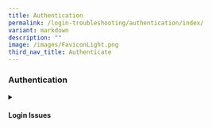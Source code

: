 ```yaml
---
title: Authentication
permalink: /login-troubleshooting/authentication/index/
variant: markdown
description: ""
image: /images/FaviconLight.png
third_nav_title: Authenticate
---
```

<h3>Authentication</h3>
<details>
 <summary><h4>Login Issues</h4></summary>
<ul>
  <li><a target="_blank" href="/login-troubleshooting/authentication/log-in-with-mims-teacher/">Log In with MIMS (Teacher)</a></li>
  <li><a target="_blank" href="/login-troubleshooting/authentication/reset-sls-password-teacher/">Reset SLS Password (Teacher)</a></li>
  <li><a target="_blank" href="/login-troubleshooting/authentication/password-reset-email/">Password Reset Email</a></li>
  <li><a target="_blank" href="/login-troubleshooting/authentication/locked-account/">Locked Account</a></li>
</ul>
</details>
